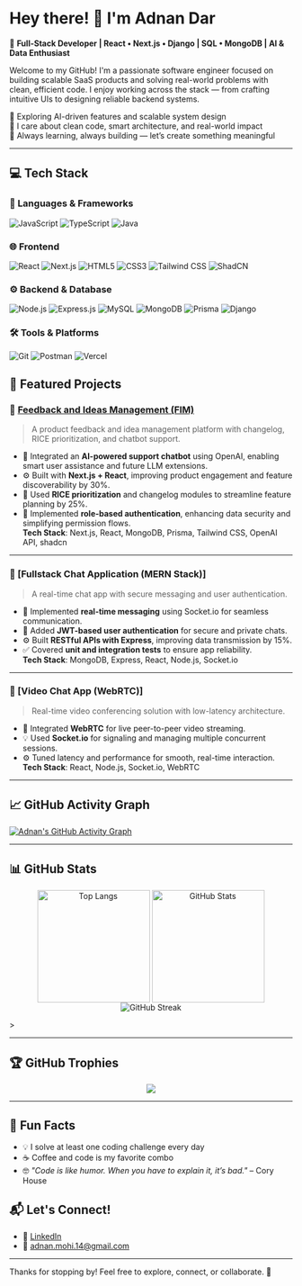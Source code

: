 # Hey there! 👋 I'm Adnan Dar

🎯 **Full-Stack Developer | React • Next.js • Django | SQL • MongoDB | AI & Data Enthusiast**

Welcome to my GitHub! I'm a passionate software engineer focused on building scalable SaaS products and solving real-world problems with clean, efficient code. I enjoy working across the stack — from crafting intuitive UIs to designing reliable backend systems.

🚀 Exploring AI-driven features and scalable system design  
🧠 I care about clean code, smart architecture, and real-world impact  
🤝 Always learning, always building — let’s create something meaningful

---
## 💻 Tech Stack

### 🧠 Languages & Frameworks  
![JavaScript](https://img.shields.io/badge/JavaScript-F7DF1E?logo=javascript&logoColor=black&style=for-the-badge)
![TypeScript](https://img.shields.io/badge/TypeScript-3178C6?logo=typescript&logoColor=white&style=for-the-badge)
![Java](https://img.shields.io/badge/Java-007396?logo=java&logoColor=white&style=for-the-badge)

### 🌐 Frontend  
![React](https://img.shields.io/badge/React-61DAFB?logo=react&logoColor=black&style=for-the-badge)
![Next.js](https://img.shields.io/badge/Next.js-000000?logo=next.js&logoColor=white&style=for-the-badge)
![HTML5](https://img.shields.io/badge/HTML5-E34F26?logo=html5&logoColor=white&style=for-the-badge)
![CSS3](https://img.shields.io/badge/CSS3-1572B6?logo=css3&logoColor=white&style=for-the-badge)
![Tailwind CSS](https://img.shields.io/badge/TailwindCSS-38B2AC?logo=tailwind-css&logoColor=white&style=for-the-badge)
![ShadCN](https://img.shields.io/badge/ShadCN-111827?style=for-the-badge)

### ⚙️ Backend & Database  
![Node.js](https://img.shields.io/badge/Node.js-339933?logo=node.js&logoColor=white&style=for-the-badge)
![Express.js](https://img.shields.io/badge/Express.js-000000?logo=express&logoColor=white&style=for-the-badge)
![MySQL](https://img.shields.io/badge/MySQL-4479A1?logo=mysql&logoColor=white&style=for-the-badge)
![MongoDB](https://img.shields.io/badge/MongoDB-47A248?logo=mongodb&logoColor=white&style=for-the-badge)
![Prisma](https://img.shields.io/badge/Prisma-2D3748?logo=prisma&logoColor=white&style=for-the-badge)
![Django](https://img.shields.io/badge/Django-092E20?logo=django&logoColor=white&style=for-the-badge)

### 🛠 Tools & Platforms  
![Git](https://img.shields.io/badge/Git-F05032?logo=git&logoColor=white&style=for-the-badge)
![Postman](https://img.shields.io/badge/Postman-FF6C37?logo=postman&logoColor=white&style=for-the-badge)
![Vercel](https://img.shields.io/badge/Vercel-000000?logo=vercel&logoColor=white&style=for-the-badge)


## 🚀 Featured Projects

### 📌 [Feedback and Ideas Management (FIM)](https://fim-one.vercel.app/)
> A product feedback and idea management platform with changelog, RICE prioritization, and chatbot support.
- 💬 Integrated an **AI-powered support chatbot** using OpenAI, enabling smart user assistance and future LLM extensions.
- ⚙️ Built with **Next.js + React**, improving product engagement and feature discoverability by 30%.
- 🧠 Used **RICE prioritization** and changelog modules to streamline feature planning by 25%.
- 🔐 Implemented **role-based authentication**, enhancing data security and simplifying permission flows.  
**Tech Stack**: Next.js, React, MongoDB, Prisma, Tailwind CSS, OpenAI API, shadcn

---

### 📌 [Fullstack Chat Application (MERN Stack)]
> A real-time chat app with secure messaging and user authentication.
- 💬 Implemented **real-time messaging** using Socket.io for seamless communication.
- 🔐 Added **JWT-based user authentication** for secure and private chats.
- ⚙️ Built **RESTful APIs with Express**, improving data transmission by 15%.
- ✅ Covered **unit and integration tests** to ensure app reliability.  
**Tech Stack**: MongoDB, Express, React, Node.js, Socket.io

---

### 📌 [Video Chat App (WebRTC)]
> Real-time video conferencing solution with low-latency architecture.
- 🎥 Integrated **WebRTC** for live peer-to-peer video streaming.
- 💡 Used **Socket.io** for signaling and managing multiple concurrent sessions.
- ⚙️ Tuned latency and performance for smooth, real-time interaction.  
**Tech Stack**: React, Node.js, Socket.io, WebRTC

---

## 📈 GitHub Activity Graph

[![Adnan's GitHub Activity Graph](https://github-readme-activity-graph.vercel.app/graph?username=AdnanMohi&theme=react-dark&area=true&hide_border=true)](https://github.com/ashutosh00710/github-readme-activity-graph)

---

## 📊 GitHub Stats

<p align="center">
  <img src="https://github-readme-stats.vercel.app/api/top-langs/?username=AdnanMohi&layout=compact&theme=tokyonight&langs_count=8" alt="Top Langs" style="height: 200px; vertical-align: top;" />
  <img src="https://github-readme-stats.vercel.app/api?username=AdnanMohi&show_icons=true&theme=tokyonight&hide_border=true" alt="GitHub Stats" style="height: 200px; vertical-align: top;" />
  <br />
  <img src="https://github-readme-streak-stats.herokuapp.com/?user=AdnanMohi&theme=tokyonight&hide_border=true" alt="GitHub Streak" />
</p>
>

---

## 🏆 GitHub Trophies

<p align="center">
  <img src="https://github-profile-trophy.vercel.app/?username=AdnanMohi&theme=darkhub&no-frame=true&margin-w=10" />
</p>

---

## 🎉 Fun Facts

- 💡 I solve at least one coding challenge every day  
- ☕ Coffee and code is my favorite combo  
- 🤓 *"Code is like humor. When you have to explain it, it’s bad."* – Cory House



## 📬 Let's Connect!

- 🔗 [LinkedIn](https://www.linkedin.com/in/adnanmohi/)
- 📧 adnan.mohi.14@gmail.com

---

Thanks for stopping by! Feel free to explore, connect, or collaborate. 🚀
